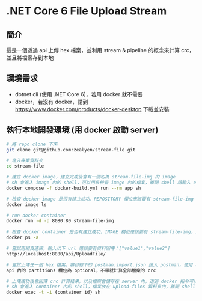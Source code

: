 # .NET Core 6 File Upload Stream

## 簡介

這是一個透過 api 上傳 hex 檔案，並利用 stream & pipeline 的概念來計算 crc，並且將檔案存到本地

## 環境需求

* dotnet cli (使用 .NET Core 6)，若用 docker 就不需要
* docker，若沒有 docker，請到 https://www.docker.com/products/docker-desktop 下載並安裝

## 執行本地開發環境 (用 docker 啟動 server)

```bash
# 將 repo clone 下來
git clone git@github.com:zealyen/stream-file.git

# 進入專案資料夾
cd stream-file

# 建立 docker image，建立完成後會有一個名為 stream-file-img 的 image
# sh 會進入 image 內的 shell，可以用來檢查 image 內的檔案，離開 shell 請輸入 exit
docker compose -f docker-build.yml run --rm app sh

# 檢查 docker image 是否有建立成功，REPOSITORY 欄位應該要有 stream-file-img
docker image ls 

# run docker container
docker run -d -p 8080:80 stream-file-img

# 檢查 docker container 是否有建立成功，IMAGE 欄位應該要有 stream-file-img，且 port 應該為 0.0.0.0:8080->80/tcp
docker ps -a

# 嘗試用網頁連線，輸入以下 url 應該要有資料回傳：["value1","value2"]
http://localhost:8080/api/UploadFile/ 

# 嘗試上傳任一個 hex 檔案，將目錄下的 postman.import.json 匯入 postman，使用 api，並且修改檔案路徑
api 內的 partitions 欄位為 optional，不帶就計算全部檔案的 crc

# 上傳成功後會回傳 crc 計算結果，以及檔案會儲存在 server 內，透過 docker 指令可以查看到 {datetime}.hex
# sh 會進入 container 內的 shell，檔案放在 upload-files 資料夾內，離開 shell 請輸入 exit
docker exec -t -i {container id} sh

```
